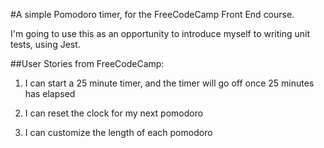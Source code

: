 #A simple Pomodoro timer, for the FreeCodeCamp Front End course.

I'm going to use this as an opportunity to introduce myself to writing unit tests, using Jest.


##User Stories from FreeCodeCamp:

1. I can start a 25 minute timer, and the timer will go off once 25 minutes has elapsed

2. I can reset the clock for my next pomodoro

3. I can customize the length of each pomodoro